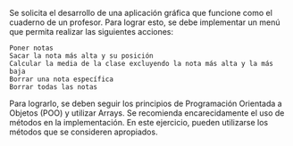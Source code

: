 Se solicita el desarrollo de una aplicación gráfica que funcione como el cuaderno de un profesor. Para lograr esto, se debe implementar un menú que permita realizar las siguientes acciones:

    Poner notas
    Sacar la nota más alta y su posición
    Calcular la media de la clase excluyendo la nota más alta y la más baja
    Borrar una nota específica
    Borrar todas las notas

Para lograrlo, se deben seguir los principios de Programación Orientada a Objetos (POO) y utilizar Arrays. Se recomienda encarecidamente el uso de métodos en la implementación. En este ejercicio, pueden utilizarse los métodos que se consideren apropiados.
